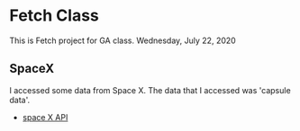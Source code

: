 # Fetch Class
This is Fetch project for GA class. Wednesday, July 22, 2020

## SpaceX
I accessed some data from Space X. The data that I accessed was 'capsule data'.
- [space X API](https://docs.spacexdata.com/)

